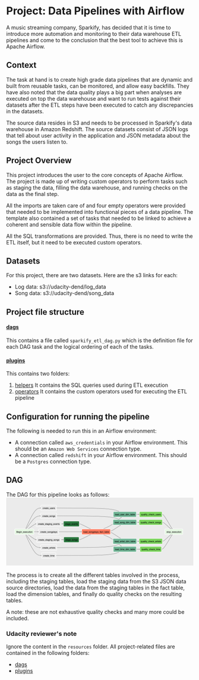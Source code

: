 # Project: Data Pipelines with Airflow

A music streaming company, Sparkify, has decided that it is time to introduce more automation 
and monitoring to their data warehouse ETL pipelines and come to the conclusion that the best 
tool to achieve this is Apache Airflow.

## Context
The task at hand is to create high grade data  pipelines that are dynamic and built from 
reusable tasks, can be monitored, and allow easy backfills. 
They have also noted that the data quality plays a big part when analyses are 
executed on top the data warehouse and want to run tests against their datasets after the 
ETL steps have been executed to catch any discrepancies in the datasets.

The source data resides in S3 and needs to be processed in Sparkify's data warehouse in 
Amazon Redshift. The source datasets consist of JSON logs that tell about user activity in 
the application and JSON metadata about the songs the users listen to.

## Project Overview
This project introduces the user to the core concepts of Apache Airflow. 
The project is made up of writing custom operators to perform tasks such as staging the data, 
filling the data warehouse, and running checks on the data as the final step.

All the imports are taken care of and four empty operators were provided that needed to be 
implemented into functional pieces of a data pipeline. 
The template also contained a set of tasks that needed to be linked to achieve a coherent 
and sensible data flow within the pipeline.

All the SQL transformations are provided. Thus, there is no need to write the ETL itself, 
but it need to be executed custom operators.

## Datasets
For this project, there are two datasets. Here are the s3 links for each:

- Log data: s3://udacity-dend/log_data
- Song data: s3://udacity-dend/song_data

## Project file structure
#### [dags](https://github.com/coetzeevs/udacity/tree/master/AirflowETLPipeline/dags)
This contains a file called `sparkify_etl_dag.py` which is the definition file for each DAG task 
and the logical ordering of each of the tasks.

#### [plugins](https://github.com/coetzeevs/udacity/tree/master/AirflowETLPipeline/plugins)
This contains two folders:
1. [helpers](https://github.com/coetzeevs/udacity/tree/master/AirflowETLPipeline/plugins/helpers)
It contains the SQL queries used during ETL execution
1. [operators](https://github.com/coetzeevs/udacity/tree/master/AirflowETLPipeline/plugins/operators)
It contains the custom operators used for executing the ETL pipeline

## Configuration for running the pipeline
The following is needed to run this in an Airflow environment:

- A connection called `aws_credentials` in your Airflow environment. This should be 
an `Amazon Web Services` connection type.
- A connection called `redshift` in your Airflow environment. This should be a `Postgres` 
connection type.  

## DAG
The DAG for this pipeline looks as follows:
![Sparkify ETL DAG](https://github.com/coetzeevs/udacity/blob/master/AirflowETLPipeline/media/SparkifyDAG.png?raw=true)

The process is to create all the different tables involved in the process, including the staging tables, load the staging data
from the S3 JSON data source directories, load the data from the staging tables in the fact table, load the 
dimension tables, and finally do quality checks on the resulting tables. 

A note: these are not exhaustive quality checks and many more could be included.

### Udacity reviewer's note
Ignore the content in the `resources` folder. All project-related files are contained in the following folders:
- [dags](https://github.com/coetzeevs/udacity/tree/master/AirflowETLPipeline/dags)
- [plugins](https://github.com/coetzeevs/udacity/tree/master/AirflowETLPipeline/plugins)

